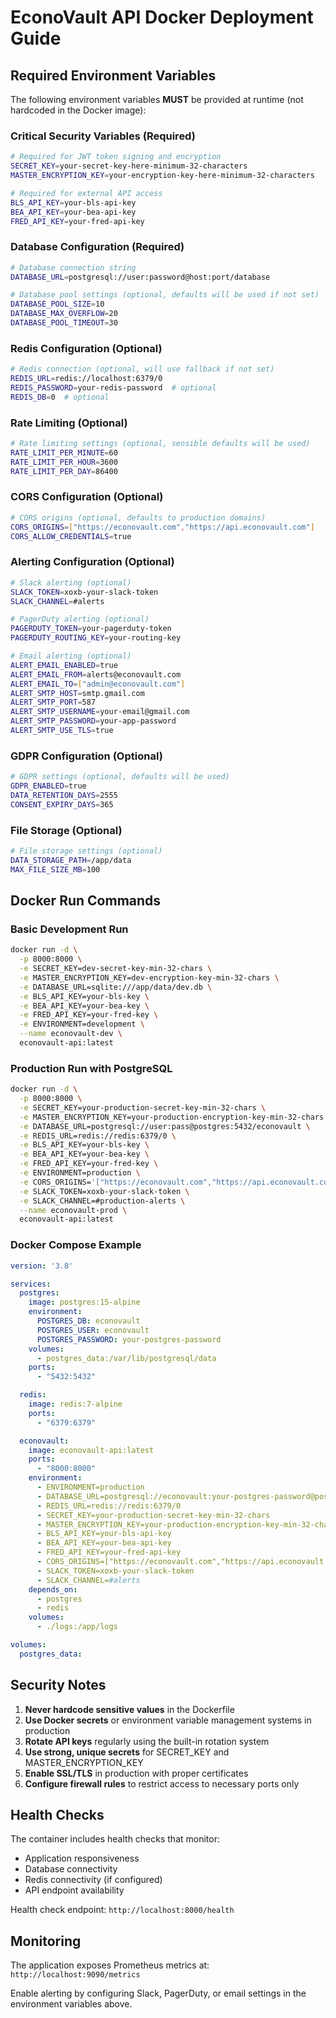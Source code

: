 # EconoVault API Docker Deployment Guide

## Required Environment Variables

The following environment variables **MUST** be provided at runtime (not hardcoded in the Docker image):

### Critical Security Variables (Required)
```bash
# Required for JWT token signing and encryption
SECRET_KEY=your-secret-key-here-minimum-32-characters
MASTER_ENCRYPTION_KEY=your-encryption-key-here-minimum-32-characters

# Required for external API access
BLS_API_KEY=your-bls-api-key
BEA_API_KEY=your-bea-api-key  
FRED_API_KEY=your-fred-api-key
```

### Database Configuration (Required)
```bash
# Database connection string
DATABASE_URL=postgresql://user:password@host:port/database

# Database pool settings (optional, defaults will be used if not set)
DATABASE_POOL_SIZE=10
DATABASE_MAX_OVERFLOW=20
DATABASE_POOL_TIMEOUT=30
```

### Redis Configuration (Optional)
```bash
# Redis connection (optional, will use fallback if not set)
REDIS_URL=redis://localhost:6379/0
REDIS_PASSWORD=your-redis-password  # optional
REDIS_DB=0  # optional
```

### Rate Limiting (Optional)
```bash
# Rate limiting settings (optional, sensible defaults will be used)
RATE_LIMIT_PER_MINUTE=60
RATE_LIMIT_PER_HOUR=3600
RATE_LIMIT_PER_DAY=86400
```

### CORS Configuration (Optional)
```bash
# CORS origins (optional, defaults to production domains)
CORS_ORIGINS=["https://econovault.com","https://api.econovault.com"]
CORS_ALLOW_CREDENTIALS=true
```

### Alerting Configuration (Optional)
```bash
# Slack alerting (optional)
SLACK_TOKEN=xoxb-your-slack-token
SLACK_CHANNEL=#alerts

# PagerDuty alerting (optional)
PAGERDUTY_TOKEN=your-pagerduty-token
PAGERDUTY_ROUTING_KEY=your-routing-key

# Email alerting (optional)
ALERT_EMAIL_ENABLED=true
ALERT_EMAIL_FROM=alerts@econovault.com
ALERT_EMAIL_TO=["admin@econovault.com"]
ALERT_SMTP_HOST=smtp.gmail.com
ALERT_SMTP_PORT=587
ALERT_SMTP_USERNAME=your-email@gmail.com
ALERT_SMTP_PASSWORD=your-app-password
ALERT_SMTP_USE_TLS=true
```

### GDPR Configuration (Optional)
```bash
# GDPR settings (optional, defaults will be used)
GDPR_ENABLED=true
DATA_RETENTION_DAYS=2555
CONSENT_EXPIRY_DAYS=365
```

### File Storage (Optional)
```bash
# File storage settings (optional)
DATA_STORAGE_PATH=/app/data
MAX_FILE_SIZE_MB=100
```

## Docker Run Commands

### Basic Development Run
```bash
docker run -d \
  -p 8000:8000 \
  -e SECRET_KEY=dev-secret-key-min-32-chars \
  -e MASTER_ENCRYPTION_KEY=dev-encryption-key-min-32-chars \
  -e DATABASE_URL=sqlite:///app/data/dev.db \
  -e BLS_API_KEY=your-bls-key \
  -e BEA_API_KEY=your-bea-key \
  -e FRED_API_KEY=your-fred-key \
  -e ENVIRONMENT=development \
  --name econovault-dev \
  econovault-api:latest
```

### Production Run with PostgreSQL
```bash
docker run -d \
  -p 8000:8000 \
  -e SECRET_KEY=your-production-secret-key-min-32-chars \
  -e MASTER_ENCRYPTION_KEY=your-production-encryption-key-min-32-chars \
  -e DATABASE_URL=postgresql://user:pass@postgres:5432/econovault \
  -e REDIS_URL=redis://redis:6379/0 \
  -e BLS_API_KEY=your-bls-key \
  -e BEA_API_KEY=your-bea-key \
  -e FRED_API_KEY=your-fred-key \
  -e ENVIRONMENT=production \
  -e CORS_ORIGINS='["https://econovault.com","https://api.econovault.com"]' \
  -e SLACK_TOKEN=xoxb-your-slack-token \
  -e SLACK_CHANNEL=#production-alerts \
  --name econovault-prod \
  econovault-api:latest
```

### Docker Compose Example
```yaml
version: '3.8'

services:
  postgres:
    image: postgres:15-alpine
    environment:
      POSTGRES_DB: econovault
      POSTGRES_USER: econovault
      POSTGRES_PASSWORD: your-postgres-password
    volumes:
      - postgres_data:/var/lib/postgresql/data
    ports:
      - "5432:5432"

  redis:
    image: redis:7-alpine
    ports:
      - "6379:6379"

  econovault:
    image: econovault-api:latest
    ports:
      - "8000:8000"
    environment:
      - ENVIRONMENT=production
      - DATABASE_URL=postgresql://econovault:your-postgres-password@postgres:5432/econovault
      - REDIS_URL=redis://redis:6379/0
      - SECRET_KEY=your-production-secret-key-min-32-chars
      - MASTER_ENCRYPTION_KEY=your-production-encryption-key-min-32-chars
      - BLS_API_KEY=your-bls-api-key
      - BEA_API_KEY=your-bea-api-key
      - FRED_API_KEY=your-fred-api-key
      - CORS_ORIGINS=["https://econovault.com","https://api.econovault.com"]
      - SLACK_TOKEN=xoxb-your-slack-token
      - SLACK_CHANNEL=#alerts
    depends_on:
      - postgres
      - redis
    volumes:
      - ./logs:/app/logs

volumes:
  postgres_data:
```

## Security Notes

1. **Never hardcode sensitive values** in the Dockerfile
2. **Use Docker secrets** or environment variable management systems in production
3. **Rotate API keys** regularly using the built-in rotation system
4. **Use strong, unique secrets** for SECRET_KEY and MASTER_ENCRYPTION_KEY
5. **Enable SSL/TLS** in production with proper certificates
6. **Configure firewall rules** to restrict access to necessary ports only

## Health Checks

The container includes health checks that monitor:
- Application responsiveness
- Database connectivity
- Redis connectivity (if configured)
- API endpoint availability

Health check endpoint: `http://localhost:8000/health`

## Monitoring

The application exposes Prometheus metrics at:
`http://localhost:9090/metrics`

Enable alerting by configuring Slack, PagerDuty, or email settings in the environment variables above.